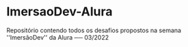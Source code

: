 # ImersaoDev-Alura
Repositório contendo todos os desafios propostos na semana ''ImersãoDev'' da Alura ── 03/2022
